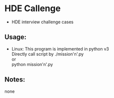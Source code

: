# HDE Callenge
* HDE interview challenge cases

## Usage:
* Linux: This program is implemented in python v3  
  Directly call script by ./mission'n'.py  
    or  
  python mission'n'.py  

## Notes:
none

